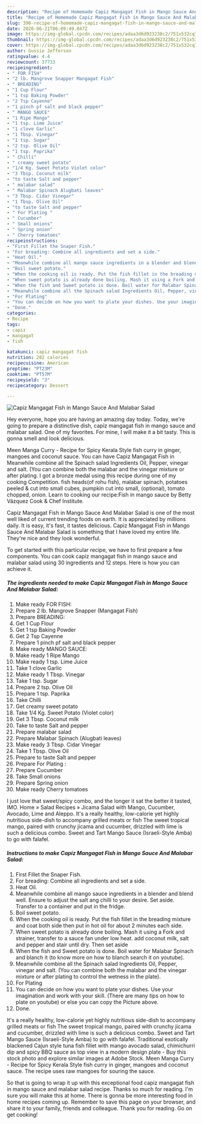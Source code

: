 ```yaml
---
description: "Recipe of Homemade Capiz Mangagat Fish in Mango Sauce And Malabar Salad"
title: "Recipe of Homemade Capiz Mangagat Fish in Mango Sauce And Malabar Salad"
slug: 390-recipe-of-homemade-capiz-mangagat-fish-in-mango-sauce-and-malabar-salad
date: 2020-06-21T06:09:49.847Z
image: https://img-global.cpcdn.com/recipes/adaa3d6d923238c2/751x532cq70/capiz-mangagat-fish-in-mango-sauce-and-malabar-salad-recipe-main-photo.jpg
thumbnail: https://img-global.cpcdn.com/recipes/adaa3d6d923238c2/751x532cq70/capiz-mangagat-fish-in-mango-sauce-and-malabar-salad-recipe-main-photo.jpg
cover: https://img-global.cpcdn.com/recipes/adaa3d6d923238c2/751x532cq70/capiz-mangagat-fish-in-mango-sauce-and-malabar-salad-recipe-main-photo.jpg
author: Gussie Jefferson
ratingvalue: 4.4
reviewcount: 37733
recipeingredient:
- " FOR FISH"
- "2 lb. Mangrove Snapper Mangagat Fish"
- " BREADING"
- "1 Cup Flour"
- "1 tsp Baking Powder"
- "2 Tsp Cayenne"
- "1 pinch pf salt and black pepper"
- " MANGO SAUCE"
- "1 Ripe Mango"
- "1 tsp. Lime Juice"
- "1 clove Garlic"
- "1 Tbsp. Vinegar"
- "1 tsp. Sugar"
- "2 tsp. Olive Oil"
- "1 tsp. Paprika"
- " Chilli"
- " creamy sweet potato"
- "1/4 Kg. Sweet Potato Violet color"
- "3 Tbsp. Coconut milk"
- "to taste Salt and pepper"
- " malabar salad"
- " Malabar Spinach Alugbati leaves"
- "3 Tbsp. Cidar Vinegar"
- "1 Tbsp. Olive Oil"
- "to taste Salt and pepper"
- " For Plating "
- " Cucumber"
- " Small onions"
- " Spring onion"
- " Cherry tomatoes"
recipeinstructions:
- "First Fillet the Snaper Fish."
- "For breading: Combine all ingredients and set a side."
- "Heat Oil."
- "Meanwhile combine all mango sauce ingredients in a blender and blend well. Ensure to adjust the salt ang chilli to your desire. Set aside. Transfer to a container and put in the fridge."
- "Boil sweet potato."
- "When the cooking oil is ready. Put the fish fillet in the breading mixture and coat both side then put in hot oil for about 2 minutes each side."
- "When sweet potato is already done boiling. Mash it using a Fork and strainer, transfer to a sauce fan under low heat. add coconut milk, salt and pepper and stair until dry. Then set aside"
- "When the fish and Sweet potato is done. Boil water for Malabar Spinach and blanch it (to know more on how to blanch search it on youtube)."
- "Meanwhile combine all the Spinach salad Ingredients Oil, Pepper, vinegar and salt. (You can combine both the malabar and the vinegar mixture or after plating to control the wetness in the plate)."
- "For Plating"
- "You can decide on how you want to plate your dishes. Use your imagination and work with your skill. (There are many tips on how to plate on youtube) or else you can copy the Picture above."
- "Done."
categories:
- Recipe
tags:
- capiz
- mangagat
- fish

katakunci: capiz mangagat fish 
nutrition: 282 calories
recipecuisine: American
preptime: "PT23M"
cooktime: "PT57M"
recipeyield: "3"
recipecategory: Dessert

---
```



![Capiz Mangagat Fish in Mango Sauce And Malabar Salad](https://img-global.cpcdn.com/recipes/adaa3d6d923238c2/751x532cq70/capiz-mangagat-fish-in-mango-sauce-and-malabar-salad-recipe-main-photo.jpg)

Hey everyone, hope you are having an amazing day today. Today, we're going to prepare a distinctive dish, capiz mangagat fish in mango sauce and malabar salad. One of my favorites. For mine, I will make it a bit tasty. This is gonna smell and look delicious.

Meen Manga Curry - Recipe for Spicy Kerala Style fish curry in ginger, mangoes and coconut sauce. You can have Capiz Mangagat Fish in Meanwhile combine all the Spinach salad Ingredients Oil, Pepper, vinegar and salt. (You can combine both the malabar and the vinegar mixture or after plating. I got a bronze medal using this recipe during one of my cooking Competition. fish heads(of rohu fish), malabar spinach, potatoes peeled &amp; cut into small cubes, pumpkin cut into small, (optional), tomato chopped, onion. Learn to cooking our recipe:Fish in mango sauce by Betty Vázquez Cook &amp; Chef Institute.

Capiz Mangagat Fish in Mango Sauce And Malabar Salad is one of the most well liked of current trending foods on earth. It is appreciated by millions daily. It is easy, it's fast, it tastes delicious. Capiz Mangagat Fish in Mango Sauce And Malabar Salad is something that I have loved my entire life. They're nice and they look wonderful.


To get started with this particular recipe, we have to first prepare a few components. You can cook capiz mangagat fish in mango sauce and malabar salad using 30 ingredients and 12 steps. Here is how you can achieve it.

<!--inarticleads1-->

##### The ingredients needed to make Capiz Mangagat Fish in Mango Sauce And Malabar Salad:

1. Make ready  FOR FISH:
1. Prepare 2 lb. Mangrove Snapper (Mangagat Fish)
1. Prepare  BREADING:
1. Get 1 Cup Flour
1. Get 1 tsp Baking Powder
1. Get 2 Tsp Cayenne
1. Prepare 1 pinch pf salt and black pepper
1. Make ready  MANGO SAUCE:
1. Make ready 1 Ripe Mango
1. Make ready 1 tsp. Lime Juice
1. Take 1 clove Garlic
1. Make ready 1 Tbsp. Vinegar
1. Take 1 tsp. Sugar
1. Prepare 2 tsp. Olive Oil
1. Prepare 1 tsp. Paprika
1. Take  Chilli
1. Get  creamy sweet potato
1. Take 1/4 Kg. Sweet Potato (Violet color)
1. Get 3 Tbsp. Coconut milk
1. Take to taste Salt and pepper
1. Prepare  malabar salad
1. Prepare  Malabar Spinach (Alugbati leaves)
1. Make ready 3 Tbsp. Cidar Vinegar
1. Take 1 Tbsp. Olive Oil
1. Prepare to taste Salt and pepper
1. Prepare  For Plating :
1. Prepare  Cucumber
1. Take  Small onions
1. Prepare  Spring onion
1. Make ready  Cherry tomatoes


I just love that sweet/spicy combo, and the longer it sat the better it tasted, IMO. Home » Salad Recipes » Jicama Salad with Mango, Cucumber, Avocado, Lime and Aleppo. It&#39;s a really healthy, low-calorie yet highly nutritious side-dish to accompany grilled meats or fish The sweet tropical mango, paired with crunchy jicama and cucumber, drizzled with lime is such a delicious combo. Sweet and Tart Mango Sauce (Israeli-Style Amba) to go with falafel. 

<!--inarticleads2-->

##### Instructions to make Capiz Mangagat Fish in Mango Sauce And Malabar Salad:

1. First Fillet the Snaper Fish.
1. For breading: Combine all ingredients and set a side.
1. Heat Oil.
1. Meanwhile combine all mango sauce ingredients in a blender and blend well. Ensure to adjust the salt ang chilli to your desire. Set aside. Transfer to a container and put in the fridge.
1. Boil sweet potato.
1. When the cooking oil is ready. Put the fish fillet in the breading mixture and coat both side then put in hot oil for about 2 minutes each side.
1. When sweet potato is already done boiling. Mash it using a Fork and strainer, transfer to a sauce fan under low heat. add coconut milk, salt and pepper and stair until dry. Then set aside
1. When the fish and Sweet potato is done. Boil water for Malabar Spinach and blanch it (to know more on how to blanch search it on youtube).
1. Meanwhile combine all the Spinach salad Ingredients Oil, Pepper, vinegar and salt. (You can combine both the malabar and the vinegar mixture or after plating to control the wetness in the plate).
1. For Plating
1. You can decide on how you want to plate your dishes. Use your imagination and work with your skill. (There are many tips on how to plate on youtube) or else you can copy the Picture above.
1. Done.


It&#39;s a really healthy, low-calorie yet highly nutritious side-dish to accompany grilled meats or fish The sweet tropical mango, paired with crunchy jicama and cucumber, drizzled with lime is such a delicious combo. Sweet and Tart Mango Sauce (Israeli-Style Amba) to go with falafel. Traditional exotically blackened Cajun style tuna fish fillet with mango avocado salad, chimichurri dip and spicy BBQ sauce as top view in a modern design plate - Buy this stock photo and explore similar images at Adobe Stock. Meen Manga Curry - Recipe for Spicy Kerala Style fish curry in ginger, mangoes and coconut sauce. The recipe uses raw mangoes for souring the sauce. 

So that is going to wrap it up with this exceptional food capiz mangagat fish in mango sauce and malabar salad recipe. Thanks so much for reading. I'm sure you will make this at home. There is gonna be more interesting food in home recipes coming up. Remember to save this page on your browser, and share it to your family, friends and colleague. Thank you for reading. Go on get cooking!
